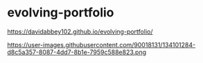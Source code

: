 # evolving-portfolio


https://davidabbey102.github.io/evolving-portfolio/

https://user-images.githubusercontent.com/90018131/134101284-d8c5a357-8087-4dd7-8b1e-7959c588e823.png
